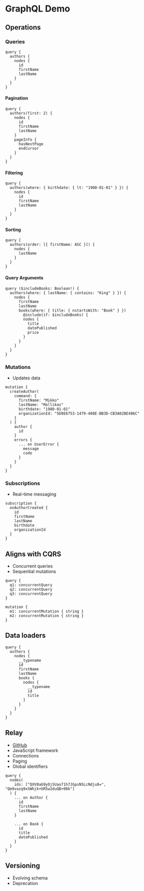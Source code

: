 # GraphQL Demo

## Operations

### Queries

```
query {
  authors {
    nodes {
      id
      firstName
      lastName
    }
  }
}
```

#### Pagination

```
query {
  authors(first: 2) {
    nodes {
      id
      firstName
      lastName
    }
    pageInfo {
      hasNextPage
      endCursor
    }
  }
}

```
  

#### Filtering

```
query {
  authors(where: { birthdate: { lt: "1900-01-01" } }) {
    nodes {
      id
      firstName
      lastName
    }
  }
}
```

#### Sorting 
```
query {
  authors(order: [{ firstName: ASC }]) {
    nodes {
      lastName
    }
  }
}
```

#### Query Arguments

```
query ($includeBooks: Boolean!) {
  authors(where: { lastName: { contains: "King" } }) {
    nodes {
      firstName
      lastName
      books(where: { title: { nstartsWith: "Book" } })
        @include(if: $includeBooks) {
        nodes {
          title
          datePublished
          price
        }
      }
    }
  }
}
```

### Mutations

- Updates data

```
mutation {
  createAuthor(
    command: {
      firstName: "Mikko"
      lastName: "Mallikas"
      birthdate: "1980-01-01"
      organizationId: "5D8E6753-1479-408E-BB3D-CB3A02BE486C"
    }
  ) {
    author {
      id
    }
    errors {
      ... on UserError {
        message
        code
      }
    }
  }
}
```

### Subscriptions

- Real-time messaging

```
subscription {
  onAuthorCreated {
    id    
    firstName
    lastName
    birthdate
    organizationId    
  }
}
```

## Aligns with CQRS
- Concurrent queries
- Sequential mutations

```
query {
  q1: concurrentQuery
  q2: concurrentQuery
  q3: concurrentQuery
}

mutation {
  m1: concurrentMutation { string }
  m2: concurrentMutation { string }
}
```

## Data loaders

```
query {
  authors {
    nodes {
      __typename
      id
      firstName
      lastName
      books {
        nodes {
          __typename
          id
          title
        }
      }
    }
  }
}
```

## Relay
- [GitHub](https://github.com/facebook/relay)
- JavaScript framework
- Connections
- Paging
- Global identifiers

```
query {
  nodes(
    ids: ["QXV0aG9yOjSUao71h7JGpsNSLcNdju8=", "Qm9vazq9xSWhjk+UR5w2duQB+08k"]
  ) {
    ... on Author {
      id
      firstName
      lastName
    }

    ... on Book {
      id
      title
      datePublished
    }
  }
}
```

## Versioning

- Evolving schema
- Deprecation